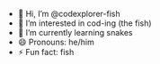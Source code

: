 - 👋 Hi, I’m @codexplorer-fish
- 👀 I’m interested in cod-ing (the fish)
- 🌱 I’m currently learning snakes
- 😄 Pronouns: he/him
- ⚡ Fun fact: fish

<!---
codexplorer-fish/codexplorer-fish is a ✨ special ✨ repository because its `README.md` (this file) appears on your GitHub profile.
You can click the Preview link to take a look at your changes.
--->

